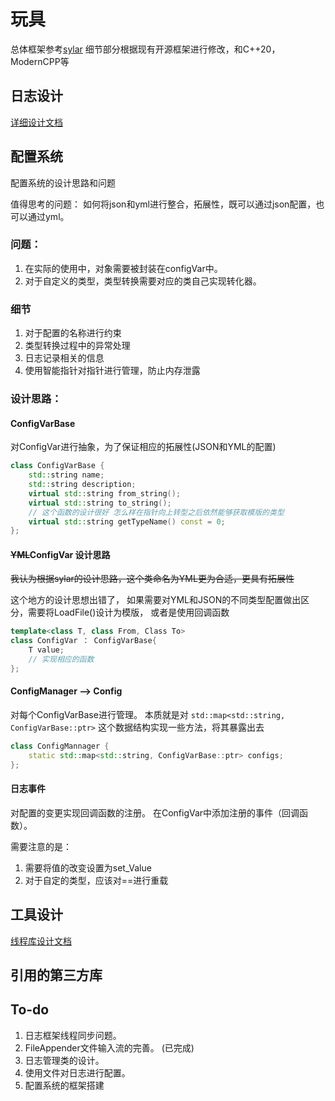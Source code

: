 # 玩具

总体框架参考[sylar](https://github.com/sylar-yin/sylar)
细节部分根据现有开源框架进行修改，和C++20，ModernCPP等

## 日志设计

[详细设计文档](./tech_note/logimp.md)

## 配置系统

配置系统的设计思路和问题

值得思考的问题： 如何将json和yml进行整合，拓展性，既可以通过json配置，也可以通过yml。

### 问题：
1. 在实际的使用中，对象需要被封装在configVar中。
2. 对于自定义的类型，类型转换需要对应的类自己实现转化器。

### 细节
1. 对于配置的名称进行约束
2. 类型转换过程中的异常处理
3. 日志记录相关的信息
4. 使用智能指针对指针进行管理，防止内存泄露

### 设计思路：

#### ConfigVarBase
对ConfigVar进行抽象，为了保证相应的拓展性(JSON和YML的配置)
```c++
class ConfigVarBase {
    std::string name;
    std::string description;
    virtual std::string from_string();
    virtual std::string to_string();
    // 这个函数的设计很好 怎么样在指针向上转型之后依然能够获取模版的类型
    virtual std::string getTypeName() const = 0;
};
```
#### ~~YML~~ConfigVar 设计思路
~~我认为根据sylar的设计思路，这个类命名为YML更为合适，更具有拓展性~~

这个地方的设计思想出错了， 如果需要对YML和JSON的不同类型配置做出区分，需要将LoadFile()设计为模版，
或者是使用回调函数
````c++
template<class T, class From, Class To>
class ConfigVar ： ConfigVarBase{
    T value;
    // 实现相应的函数
};
````


#### ConfigManager --> Config
对每个ConfigVarBase进行管理。
本质就是对 `std::map<std::string, ConfigVarBase::ptr>` 这个数据结构实现一些方法，将其暴露出去
```c++
class ConfigMannager {
    static std::map<std::string, ConfigVarBase::ptr> configs;
};
```
#### 日志事件
对配置的变更实现回调函数的注册。
在ConfigVar中添加注册的事件（回调函数）。

需要注意的是：
1. 需要将值的改变设置为set_Value 
2. 对于自定的类型，应该对==进行重载

## 工具设计
[线程库设计文档](./tech_note/thread.md)


## 引用的第三方库

## To-do
1. 日志框架线程同步问题。
2. FileAppender文件输入流的完善。 (已完成)
3. 日志管理类的设计。
4. 使用文件对日志进行配置。
5. 配置系统的框架搭建